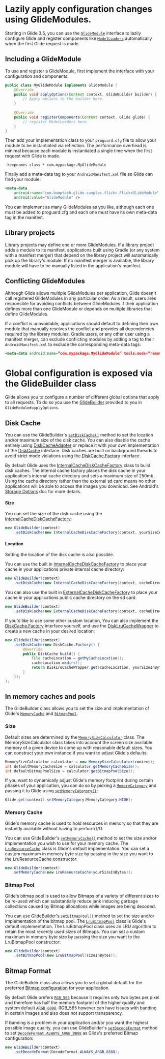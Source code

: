 # Lazily apply configuration changes using GlideModules.
Starting in Glide 3.5, you can use the [``GlideModule``][1] interface to lazily configure Glide and register components like [``ModelLoaders``][2] automatically when the first Glide request is made.

## Including a GlideModule
To use and register a GlideModule, first implement the interface with your configuration and components:

```java
public class MyGlideModule implements GlideModule {
    @Override
    public void applyOptions(Context context, GlideBuilder builder) {
        // Apply options to the builder here.
    }
   
    @Override
    public void registerComponents(Context context, Glide glide) {
        // register ModelLoaders here.
    }
}
```

Then add your implementation class to your ``proguard.cfg`` file to allow your module to be instantiated via reflection. The performance overhead is minimal because each module is instantiated a single time when the first request with Glide is made.

```
-keepnames class * com.mypackage.MyGlideModule
```

Finally add a meta-data tag to your ``AndroidManifest.xml`` file so Glide can find your module:

```xml
<meta-data
    android:name="com.bumptech.glide.samples.flickr.FlickrGlideModule"
    android:value="GlideModule" />
```

You can implement as many GlideModules as you like, although each one must be added to proguard.cfg and each one must have its own meta-data tag in the manifest.

## Library projects

Library projects may define one or more GlideModules. If a library project adds a module to its manifest, applications built using Gradle (or any system with a manifest merger) that depend on the library project will automatically pick up the library's module. If no manifest merger is available, the library module will have to be manually listed in the application's manifest.

## Conflicting GlideModules

Although Glide allows multiple GlideModules per application, Glide doesn't call registered GlideModules in any particular order. As a result, users ares responsible for avoiding conflicts between GlideModules if their application defines more than one GlideModule or depends on multiple libraries that define GlideModules.

If a conflict is unavoidable, applications should default to defining their own module that manually resolves the conflict and provides all dependencies required by the library modules. Gradle users, or any other user using a manifest merger, can exclude conflicting modules by adding a tag to their ``AndroidManifest.xml`` to exclude the corresponding meta-data tags:

```xml
<meta-data android:name=”com.mypackage.MyGlideModule” tools:node=”remove”/>
```

# Global configuration is exposed via the GlideBuilder class
Glide allows you to configure a number of different global options that apply to all requests. To do so you use the [GlideBuilder][3] provided to you in ``GlideModule#applyOptions``.

## Disk Cache
You can use the GlideBuilder's [``setDiskCache()``][4] method to set the location and/or maximum size of the disk cache. You can also disable the cache entirely using [DiskCacheAdapter][5] or replace it with your own implementation of the [DiskCache][6] interface. Disk caches are built on background threads to avoid strict mode violations using the [DiskCache.Factory][7] interface.

By default Glide uses the [InternalCacheDiskCacheFactory][9] class to build disk caches. The internal cache factory places the disk cache in your application's internal cache directory and sets a maximum size of 250mb. Using the cache directory rather than the external sd card means no other applications will be able to access the images you download. See Android's [Storage Options][10] doc for more details.

#### Size
You can set the size of the disk cache using the [InternalCacheDiskCacheFactory][9]:

```java
new GlideBuilder(context)
    .setDiskCache(new InternalCacheDiskCacheFactory(context, yourSizeInBytes));
```

#### Location
Setting the location of the disk cache is also possible. 

You can use the built in [InternalCacheDiskCacheFactory][9] to place your cache in your applications private internal cache directory:

```java
new GlideBuilder(context)
    .setDiskCache(new InternalCacheDiskCacheFactory(context, cacheDirectoryName, yourSizeInBytes));
```

You can also use the built in [ExternalCacheDiskCacheFactory][12] to place your cache in your applications public cache directory on the sd card:

```java
new GlideBuilder(context)
    .setDiskCache(new ExternalCacheDiskCacheFactory(context, cacheDirectoryName, yourSizeInBytes));
```

If you'd like to use some other custom location, You can also implement the [DiskCache.Factory][7] interface yourself, and use the [DiskLruCacheWrapper][11] to create a new cache in your desired location:

```java
new GlideBuilder(context)
    .setDiskCache(new DiskCache.Factory() {
        @Override
        public DiskCache build() { 
            File cacheLocation = getMyCacheLocation();
            cacheLocation.mkdirs();
            return DiskLruCacheWrapper.get(cacheLocation, yourSizeInBytes);
        }
    });
);
```

## In memory caches and pools
The GlideBuilder class allows you to set the size and implementation of Glide's [``MemoryCache``](http://bumptech.github.io/glide/javadocs/latest/com/bumptech/glide/load/engine/cache/MemoryCache.html) and [``BitmapPool``](http://bumptech.github.io/glide/javadocs/latest/com/bumptech/glide/load/engine/bitmap_recycle/BitmapPool.html). 

### Size
Default sizes are determined by the [``MemorySizeCalculator``](http://bumptech.github.io/glide/javadocs/latest/com/bumptech/glide/load/engine/cache/MemorySizeCalculator.html) class. The MemorySizeCalculator class takes into account the screen size available memory of a given device to come up with reasonable default sizes. You can construct your own instance if you want to adjust Glide's defaults:

```java
MemorySizeCalculator calculator = new MemorySizeCalculator(context);
int defaultMemoryCacheSize = calculator.getMemoryCacheSize();
int defaultBitmapPoolSize = calculator.getBitmapPoolSize();
```

If you want to dynamically adjust Glide's memory footprint during certain phases of your application, you can do so by picking a [``MemoryCategory``](http://bumptech.github.io/glide/javadocs/latest/com/bumptech/glide/MemoryCategory.html) and passing it to Glide using [``setMemoryCategory()``](http://bumptech.github.io/glide/javadocs/latest/com/bumptech/glide/Glide.html#setMemoryCategory(com.bumptech.glide.MemoryCategory)):

```java
Glide.get(context).setMemoryCategory(MemoryCategory.HIGH);
```

### Memory Cache
Glide's memory cache is used to hold resources in memory so that they are instantly available without having to perform I/O. 

You can use GlideBuilder's [``setMemoryCache()``](http://bumptech.github.io/glide/javadocs/latest/com/bumptech/glide/GlideBuilder.html#setMemoryCache(com.bumptech.glide.load.engine.cache.MemoryCache)) method to set the size and/or implementation you wish to use for your memory cache. The [``LruResourceCache``](http://bumptech.github.io/glide/javadocs/latest/com/bumptech/glide/load/engine/cache/LruResourceCache.html) class is Glide's default implementation. You can set a custom maximum in memory byte size by passing in the size you want to the LruResourceCache constructor:

```java
new GlideBuilder(context)
   .setMemoryCache(new LruResourceCache(yourSizeInBytes));
```

### Bitmap Pool
Glide's bitmap pool is used to allow Bitmaps of a variety of different sizes to be re-used which can substantially reduce jank inducing garbage collections caused by Bitmap allocations while images are being decoded.

You can use GlideBuilder's [``setBitmapPool()``](http://bumptech.github.io/glide/javadocs/latest/com/bumptech/glide/GlideBuilder.html#setBitmapPool(com.bumptech.glide.load.engine.bitmap_recycle.BitmapPool)) method to set the size and/or implementation of the bitmap pool. The [``LruBitmapPool``](http://bumptech.github.io/glide/javadocs/latest/com/bumptech/glide/load/engine/bitmap_recycle/LruBitmapPool.html) class is Glide's default implementation. The LruBitmapPool class uses an LRU algorithm to retain the most recently used sizes of Bitmaps. You can set a custom maximum in memory byte size by passing the size you want to the LruBitmapPool constructor:

```java
new GlideBuilder(context)
    .setBitmapPool(new LruBitmapPool(sizeInBytes));
```

## Bitmap Format
The GlideBuilder class also allows you to set a global default for the preferred [Bitmap configuration](http://developer.android.com/reference/android/graphics/Bitmap.Config.html) for your application. 

By default Glide prefers [``RGB_565``](http://developer.android.com/reference/android/graphics/Bitmap.Config.html) because it requires only two bytes per pixel and therefore has half the memory footprint of the higher quality and system default [``ARGB_8888``](http://developer.android.com/reference/android/graphics/Bitmap.Config.html). RGB_565 however can have issues with banding in certain images and also does not support transparency.

If banding is a problem in your application and/or you want the highest possible image quality, you can use GlideBuilder's [``setDecodeFormat``](https://github.com/bumptech/glide/blob/master/library/src/main/java/com/bumptech/glide/GlideBuilder.java#L133) method to set [``DecodeFormat.ALWAYS_ARGB_8888``](http://bumptech.github.io/glide/javadocs/latest/com/bumptech/glide/load/DecodeFormat.html#ALWAYS_ARGB_8888) as Glide's preferred Bitmap configuration:

```java
new GlideBuilder(context)
    .setDecodeFormat(DecodeFormat.ALWAYS_ARGB_8888);
```

[1]: https://github.com/bumptech/glide/blob/master/library/src/main/java/com/bumptech/glide/module/GlideModule.java
[2]: http://bumptech.github.io/glide/javadocs/350/com/bumptech/glide/load/model/ModelLoader.html
[3]: http://bumptech.github.io/glide/javadocs/350/com/bumptech/glide/GlideBuilder.html
[4]: http://bumptech.github.io/glide/javadocs/350/com/bumptech/glide/GlideBuilder.html#setDiskCache(com.bumptech.glide.load.engine.cache.DiskCache.Factory)
[5]: http://bumptech.github.io/glide/javadocs/350/com/bumptech/glide/load/engine/cache/DiskCacheAdapter.html
[6]: http://bumptech.github.io/glide/javadocs/350/com/bumptech/glide/load/engine/cache/DiskCache.html
[7]: http://bumptech.github.io/glide/javadocs/350/com/bumptech/glide/load/engine/cache/DiskCache.Factory.html
[8]: http://developer.android.com/reference/android/content/Context.html#getCacheDir()
[9]: http://bumptech.github.io/glide/javadocs/350/com/bumptech/glide/load/engine/cache/InternalCacheDiskCacheFactory.html
[10]: http://developer.android.com/guide/topics/data/data-storage.html#filesInternal
[11]: http://bumptech.github.io/glide/javadocs/350/com/bumptech/glide/load/engine/cache/DiskLruCacheWrapper.html
[12]: http://bumptech.github.io/glide/javadocs/360/com/bumptech/glide/load/engine/cache/ExternalCacheDiskCacheFactory.html